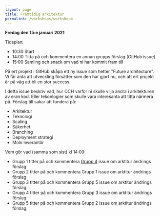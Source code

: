 ```yaml
---
layout: page
title: Framtidig arkitektur
permalink: /workshops/workshop4
---
```


**Fredag den 15:e januari 2021**

Tidsplan:
* 10:30 Start
* 14:00 Titta på och kommentera en annan grupps förslag (GitHub issue)
* 15:00 Samling och snack om vad ni har kommit fram till

På ert projekt i GitHub skåpa ett ny issue som hetter "Future architecture". Vi får anta att utveckling försätter som den har gjort nu, och att ert projekt är på väg att bli en stor success.

I detta issue beskriv vad, hur OCH varför ni skulle vilja ändra i arkitekturen av eran kod. Eller tekonlogier som skulle vara interesanta att titta närmera på.
Förslag till sakar att fundera på:
* Arkitektur
* Teknologi
* Scaling
* Säkerhet
* Branching
* Deployment strategi
* Moln leverantör

Vem gör vad (samma som sist) kl 14:00:
* Grupp 1 titter på och kommentera [Grupp 4](https://github.com/PGBSNH19/project-group-4-1/issues/84) issue om arktitur ändrings förslag
* Grupp 2 titter på och kommentera Grupp 1 issue om arktitur ändrings förslag
* Grupp 3 titter på och kommentera Grupp 5 issue om arktitur ändrings förslag
* Grupp 4 titter på och kommentera Grupp 3 issue om arktitur ändrings förslag
* Grupp 5 titter på och kommentera Grupp 2 issue om arktitur ändrings förslag

